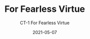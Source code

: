 ---
image_primary: "img/CT+For+Fearless+Virtue+Art.jpg"
image_secondary: "img/CT+For+Fearless+Virtue+Interior.jpg"
subtitle: "CT-1 For Fearless Virtue"
tags: 
  - "Wall Coverings"
title: "For Fearless Virtue"
href: "https://www.areaenvironments.com/order/dmb1-zm4px-gzdyx"
designer: "Charlotte Terrell"
category: "Wall Coverings"
manufacturer: "Area Environments"
slug: "/manufacturers/area-environments/wall-coverings/charlotte-terrell-for-fearless-virtue"
date: "2021-05-07"
---